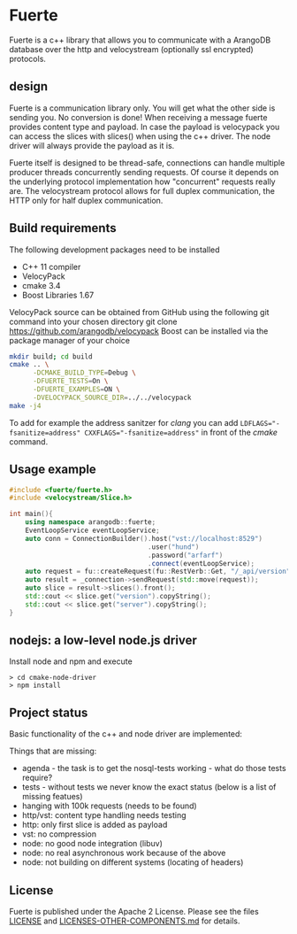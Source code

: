 # Fuerte

Fuerte is a c++ library that allows you to communicate with a ArangoDB database
over the http and velocystream (optionally ssl encrypted) protocols.

## design

Fuerte is a communication library only. You will get what the other side is
sending you. No conversion is done! When receiving a message fuerte provides
content type and payload. In case the payload is velocypack you can access the
slices with slices() when using the c++ driver. The node driver will always
provide the payload as it is. 

Fuerte itself is designed to be thread-safe, connections can handle multiple
producer threads concurrently sending requests. Of course it depends on the underlying
protocol implementation how "concurrent" requests really are. The velocystream 
protocol allows for full duplex communication, the HTTP only for half duplex
communication.

## Build requirements

The following development packages need to be installed

- C++ 11 compiler
- VelocyPack
- cmake 3.4
- Boost Libraries 1.67

VelocyPack source can be obtained from GitHub using the following git command into your chosen directory 
git clone https://github.com/arangodb/velocypack
Boost can be installed via the package manager of your choice

```bash
mkdir build; cd build
cmake .. \
      -DCMAKE_BUILD_TYPE=Debug \
      -DFUERTE_TESTS=On \
      -DFUERTE_EXAMPLES=ON \
      -DVELOCYPACK_SOURCE_DIR=../../velocypack
make -j4
```

To add for example the address sanitzer for _clang_ you can add `LDFLAGS="-fsanitize=address" CXXFLAGS="-fsanitize=address"`
in front of the _cmake_ command.

## Usage example

```c++
#include <fuerte/fuerte.h>
#include <velocystream/Slice.h>

int main(){
    using namespace arangodb::fuerte;
    EventLoopService eventLoopService;
    auto conn = ConnectionBuilder().host("vst://localhost:8529")
                                   .user("hund")
                                   .password("arfarf")
                                   .connect(eventLoopService);
    auto request = fu::createRequest(fu::RestVerb::Get, "/_api/version");
    auto result = _connection->sendRequest(std::move(request));
    auto slice = result->slices().front();
    std::cout << slice.get("version").copyString();
    std::cout << slice.get("server").copyString();
}
```

## nodejs: a low-level node.js driver

Install node and npm and execute

```
> cd cmake-node-driver
> npm install
```

## Project status

Basic functionality of the c++ and node driver are implemented:

Things that are missing:

- agenda - the task is to get the nosql-tests working - what do those tests require?
- tests - without tests we never know the exact status (below is a list of missing featues)
- hanging with 100k requests (needs to be found)
- http/vst: content type handling needs testing
- http: only first slice is added as payload
- vst: no compression
- node: no good node integration (libuv)
- node: no real asynchronous work because of the above
- node: not building on different systems (locating of headers)

## License

Fuerte is published under the Apache 2 License. Please see
the files [LICENSE](LICENSE) and
[LICENSES-OTHER-COMPONENTS.md](LICENSES-OTHER-COMPONENTS.md)
for details.
